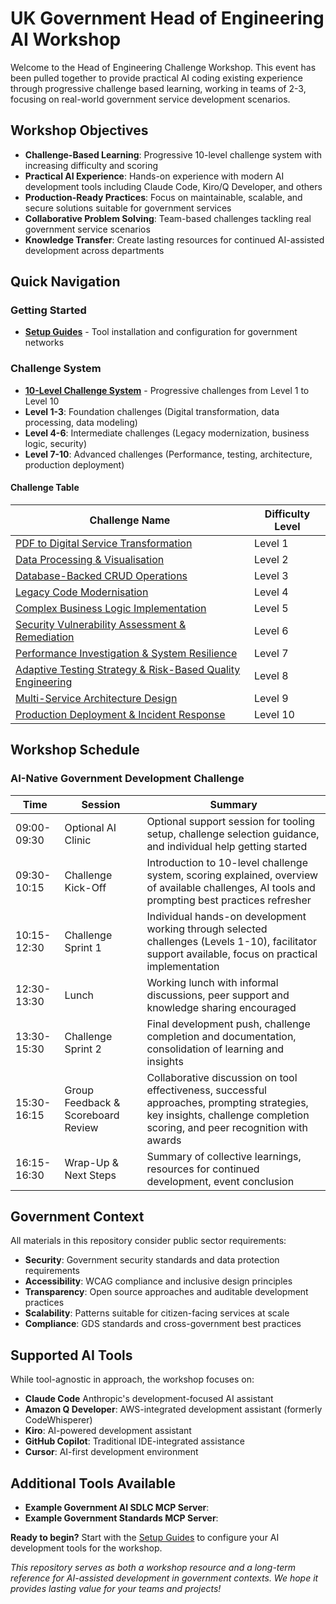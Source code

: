 # UK Government Head of Engineering AI Workshop

Welcome to the Head of Engineering Challenge Workshop. This event has been pulled together to provide practical AI coding existing experience through progressive challenge based learning, working in teams of 2-3, focusing on real-world government service development scenarios.

## Workshop Objectives

- **Challenge-Based Learning**: Progressive 10-level challenge system with increasing difficulty and scoring
- **Practical AI Experience**: Hands-on experience with modern AI development tools including Claude Code, Kiro/Q Developer, and others
- **Production-Ready Practices**: Focus on maintainable, scalable, and secure solutions suitable for government services
- **Collaborative Problem Solving**: Team-based challenges tackling real government service scenarios
- **Knowledge Transfer**: Create lasting resources for continued AI-assisted development across departments

## Quick Navigation

### Getting Started
- **[Setup Guides](setup-guides/)** - Tool installation and configuration for government networks

### Challenge System
- **[10-Level Challenge System](challenges/)** - Progressive challenges from Level 1 to Level 10
- **Level 1-3**: Foundation challenges (Digital transformation, data processing, data modeling)
- **Level 4-6**: Intermediate challenges (Legacy modernization, business logic, security)
- **Level 7-10**: Advanced challenges (Performance, testing, architecture, production deployment)

#### Challenge Table

| Challenge Name | Difficulty Level |
|----------------|------------------|
| [PDF to Digital Service Transformation](level-01.md) | Level 1 |
| [Data Processing & Visualisation](level-02.md) | Level 2 |
| [Database-Backed CRUD Operations](level-03.md) | Level 3 |
| [Legacy Code Modernisation](level-04.md) | Level 4 |
| [Complex Business Logic Implementation](level-05.md) | Level 5 |
| [Security Vulnerability Assessment & Remediation](level-06.md) | Level 6 |
| [Performance Investigation & System Resilience](level-07.md) | Level 7 |
| [Adaptive Testing Strategy & Risk-Based Quality Engineering](level-08.md) | Level 8 |
| [Multi-Service Architecture Design](level-09.md) | Level 9 |
| [Production Deployment & Incident Response](level-10.md) | Level 10 |


## Workshop Schedule

### AI-Native Government Development Challenge

| Time | Session | Summary |
|------|---------|---------|
| 09:00-09:30 | Optional AI Clinic | Optional support session for tooling setup, challenge selection guidance, and individual help getting started |
| 09:30-10:15 | Challenge Kick-Off | Introduction to 10-level challenge system, scoring explained, overview of available challenges, AI tools and prompting best practices refresher |
| 10:15-12:30 | Challenge Sprint 1 | Individual hands-on development working through selected challenges (Levels 1-10), facilitator support available, focus on practical implementation |
| 12:30-13:30 | Lunch | Working lunch with informal discussions, peer support and knowledge sharing encouraged |
| 13:30-15:30 | Challenge Sprint 2 | Final development push, challenge completion and documentation, consolidation of learning and insights |
| 15:30-16:15 | Group Feedback & Scoreboard Review | Collaborative discussion on tool effectiveness, successful approaches, prompting strategies, key insights, challenge completion scoring, and peer recognition with awards |
| 16:15-16:30 | Wrap-Up & Next Steps | Summary of collective learnings, resources for continued development, event conclusion |

## Government Context

All materials in this repository consider public sector requirements:
- **Security**: Government security standards and data protection requirements
- **Accessibility**: WCAG compliance and inclusive design principles
- **Transparency**: Open source approaches and auditable development practices
- **Scalability**: Patterns suitable for citizen-facing services at scale
- **Compliance**: GDS standards and cross-government best practices

## Supported AI Tools

While tool-agnostic in approach, the workshop focuses on:
- **Claude Code** Anthropic's development-focused AI assistant
- **Amazon Q Developer**: AWS-integrated development assistant (formerly CodeWhisperer)
- **Kiro**: AI-powered development assistant
- **GitHub Copilot**: Traditional IDE-integrated assistance
- **Cursor**: AI-first development environment

## Additional Tools Available 
- **Example Government AI SDLC MCP Server**: 
- **Example Government Standards MCP Server**:

**Ready to begin?** Start with the [Setup Guides](setup-guides/) to configure your AI development tools for the workshop.

*This repository serves as both a workshop resource and a long-term reference for AI-assisted development in government contexts. We hope it provides lasting value for your teams and projects!*

